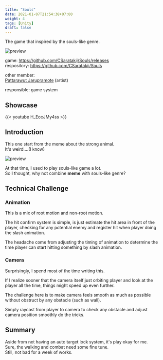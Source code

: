 ```yaml
---
title: "Souls"
date: 2021-01-07T21:54:38+07:00
weight: 4
tags: [Unity]
draft: false
---
```


The game that inspired by the souls-like genre.

![preview](/img/souls_preview.png)

<!--more-->

game: https://github.com/CSaratakij/Souls/releases \
respository: https://github.com/CSaratakij/Souls

other member: \
[Pattarawut Jarupramote](mailto:jmpt.pattarawut@gmail.com) (artist)

responsible: game system

## Showcase
{{< youtube H_EocJMy4ss >}}

## Introduction
This one start from the meme about the strong animal. \
It's weird....(I know)

![preview](/img/strong-dogu.jpg)

At that time, I used to play souls-like game a lot. \
So I thought, why not combine __meme__ with souls-like genre?

## Technical Challenge
### Animation
This is a mix of root motion and non-root motion.

The hit confirm system is simple, is just estimate the hit area in front of the player, checking for any potential enemy and register hit when player doing the slash animation.

The headache come from adjusting the timing of animation to determine the time player can start hitting something by slash animation.


### Camera
Surprisingly, I spend most of the time writing this.

If I realize sooner that the camera itself just orbiting player and look at the player all the time, things might speed up even further.

The challenge here is to make camera feels smooth as much as possible without obstruct by any obstacle (such as wall).

Simply raycast from player to camera to check any obstacle and adjust camera position smoothly do the tricks.

## Summary
Aside from not having an auto target lock system, it's play okay for me. \
Sure, the walking and combat need some fine tune. \
Still, not bad for a week of works.

